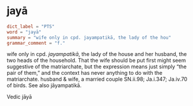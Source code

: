# jayā

``` toml
dict_label = "PTS"
word = "jayā"
summary = "wife only in cpd. jayampatikā, the lady of the hou"
grammar_comment = "f."
```

wife only in cpd. *jayampatikā*, the lady of the house and her husband, the two heads of the household. That the wife should be put first might seem suggestive of the matriarchate, but the expression means just simply “the pair of them,” and the context has never anything to do with the matriarchate. husband & wife, a married couple SN.ii.98; Ja.i.347; Ja.iv.70 of birds. See also jāyampatikā.

Vedic jāyā

